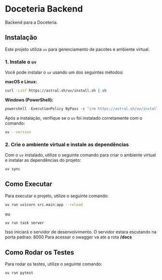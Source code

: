 # Doceteria Backend

Backend para a Doceteria.

## Instalação

Este projeto utiliza `uv` para gerenciamento de pacotes e ambiente virtual.

### 1. Instale o `uv`

Você pode instalar o `uv` usando um dos seguintes métodos:

**macOS e Linux:**
```bash
curl -LsSf https://astral.sh/uv/install.sh | sh
```

**Windows (PowerShell):**
```powershell
powershell -ExecutionPolicy ByPass -c "irm https://astral.sh/uv/install.ps1 | iex"
```

Após a instalação, verifique se o `uv` foi instalado corretamente com o comando:

```bash
uv --version
```

### 2. Crie o ambiente virtual e instale as dependências

Com o `uv` instalado, utilize o seguinte comando para criar o ambiente virtual e instalar as dependências do projeto:

```bash
uv sync
```

## Como Executar

Para executar o projeto, utilize o seguinte comando:

```bash
uv run uvicorn src.main:app --reload
```

ou

```bash
uv run task server
```

Isso iniciará o servidor de desenvolvimento.
O servidor estara escutando na porta padrao: 8000
Para acessar o swagger va ate a rota  **/docs**

## Como Rodar os Testes

Para rodar os testes, utilize o seguinte comando:

```bash
uv run pytest
```
